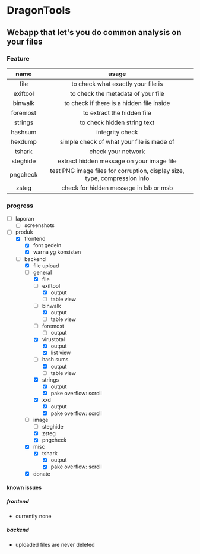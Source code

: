 # DragonTools

## Webapp that let's you do common analysis on your files

### Feature

|name|usage|
|:---:|:---:|
|file|to check what exactly your file is|
|exiftool|to check the metadata of your file|
|binwalk|to check if there is a hidden file inside|
|foremost|to extract the hidden file|
|strings|to check hidden string text|
|hashsum|integrity check|
|hexdump|simple check of what your file is made of|
|tshark|check your network|
|steghide|extract hidden message on your image file|
|pngcheck|test PNG image files for corruption, display size, type, compression info|
|zsteg|check for hidden message in lsb or msb|

### progress

- [ ] laporan
    - [ ] screenshots
- [ ] produk
    - [x] frontend
        - [x] font gedein
        - [x] warna yg konsisten
    - [ ] backend
        - [x] file upload
        - [ ] general
            - [x] file
            - [ ] exiftool
                - [x] output
                - [ ] table view
            - [ ] binwalk
                - [x] output
                - [ ] table view
            - [ ] foremost
                - [ ] output
            - [x] virustotal
                - [x] output
                - [x] list view
            - [ ] hash sums
                - [x] output
                - [ ] table view
            - [x] strings
                - [x] output
                - [x] pake overflow: scroll
            - [x] xxd
                - [x] output
                - [x] pake overflow: scroll
        - [ ] image
            - [ ] steghide
            - [x] zsteg
            - [x] pngcheck
        - [x] misc
            - [x] tshark
                - [x] output
                - [x] pake overflow: scroll
        - [x] donate

#### known issues

##### frontend
- currently none
##### backend
- uploaded files are never deleted
